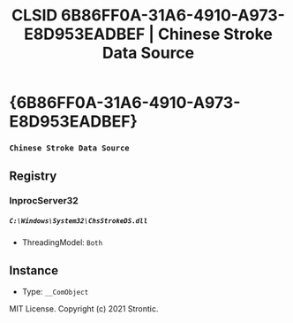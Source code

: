 ﻿---
title: "CLSID 6B86FF0A-31A6-4910-A973-E8D953EADBEF | Chinese Stroke Data Source"
excerpt: What is COM-Object CLSID 6B86FF0A-31A6-4910-A973-E8D953EADBEF?
---

# {6B86FF0A-31A6-4910-A973-E8D953EADBEF}

### `Chinese Stroke Data Source`

## Registry


### InprocServer32

##### `C:\Windows\System32\ChsStrokeDS.dll`
* ThreadingModel: `Both`

## Instance

* Type: `__ComObject`

MIT License. Copyright (c) 2021 Strontic.


